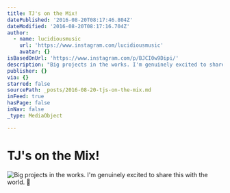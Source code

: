 ```yaml
---
title: TJ's on the Mix!
datePublished: '2016-08-20T08:17:46.804Z'
dateModified: '2016-08-20T08:17:16.704Z'
author:
  - name: lucidiousmusic
    url: 'https://www.instagram.com/lucidiousmusic'
    avatar: {}
isBasedOnUrl: 'https://www.instagram.com/p/BJCI0w9Dipi/'
description: "Big projects in the works. I'm genuinely excited to share this with the world. \uD83C\uDFB6"
publisher: {}
via: {}
starred: false
sourcePath: _posts/2016-08-20-tjs-on-the-mix.md
inFeed: true
hasPage: false
inNav: false
_type: MediaObject

---
```

# TJ's on the Mix!
![Big projects in the works. I'm genuinely excited to share this with the world. ](https://scontent.cdninstagram.com/t51.2885-15/s640x640/sh0.08/e35/14026507_1762951287258440_272021634_n.jpg?ig_cache_key=MTMxNTY1Mjg1MTQ5NDQzMTMzMA%3D%3D.2)
